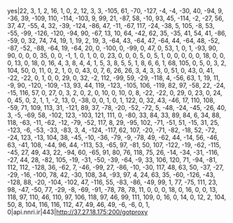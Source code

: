 yes|22, 3, 1, 2, 16, 1, 0, 2, 12, 3, 3, -105, 61, -70, -127, -4, -4, -30, 40, -94, 9, -36, 39, -109, 110, -114, -103, 9, 99, 21, -87, 58, -10, 93, 45, -114, -2, -27, 56, 37, 47, -55, 4, 32, -39, -124, -86, 47, -11, -67, 117, -24, -38, 5, 105, -8, 53, -55, -99, -126, -120, -94, 90, -67, 13, 10, 64, -42, 62, 35, -35, 41, 54, 41, -86, -59, 0, 32, 74, 74, 19, 1, 19, 2, 19, 3, -64, 43, -64, 47, -64, 44, -64, 48, -52, -87, -52, -88, -64, 19, -64, 20, 0, -100, 0, -99, 0, 47, 0, 53, 1, 0, 1, -93, 90, 90, 0, 0, 0, 35, 0, 0, -1, 1, 0, 1, 0, 0, 23, 0, 0, 0, 5, 0, 5, 1, 0, 0, 0, 0, 0, 18, 0, 0, 0, 13, 0, 18, 0, 16, 4, 3, 8, 4, 4, 1, 5, 3, 8, 5, 5, 1, 8, 6, 6, 1, 68, 105, 0, 5, 0, 3, 2, 104, 50, 0, 11, 0, 2, 1, 0, 0, 43, 0, 7, 6, 26, 26, 3, 4, 3, 3, 0, 51, 0, 43, 0, 41, -22, -22, 0, 1, 0, 0, 29, 0, 32, -2, 112, -99, 59, -29, -118, 4, -56, 63, 1, 19, 11, -9, 90, -120, -109, -13, 93, 44, 119, -123, -105, 106, -119, 82, 97, -58, 22, -24, -15, 116, 57, 0, 27, 0, 3, 2, 0, 2, 0, 10, 0, 10, 0, 8, -22, -22, 0, 29, 0, 23, 0, 24, 0, 45, 0, 2, 1, 1, -2, 13, 0, -38, 0, 0, 1, 0, 1, 122, 0, 32, 43, -46, 17, 110, 108, -59, 71, 109, 113, 31, -121, 89, 37, -78, -20, -52, -72, 5, -48, -24, -45, -26, 40, 3, -5, -69, 58, -102, 123, -103, 121, 111, 0, -80, 33, 84, 33, 89, 84, 6, 34, 88, 118, -63, -11, -62, -12, -79, -52, 117, 8, 29, -95, 102, -71, -51, 51, -15, 31, 25, -123, -6, -53, -33, -83, 3, 4, -124, -117, 62, 107, -20, -71, -82, -18, 52, -72, -24, 123, -13, 104, 38, -45, -10, -36, -79, -9, -78, 49, -62, 44, -14, 56, -46, 63, -41, 108, -44, 96, 44, -113, 53, -65, 97, -81, 50, 107, -122, -19, -62, -115, -45, 27, 49, 43, 22, -94, 60, -65, 91, 80, 76, 118, 75, 26, -14, -34, -31, -116, -27, 44, 28, -82, 105, -19, -31, -50, -39, -64, -9, 33, 106, 120, 71, -94, -81, 112, 112, -128, 36, -62, 7, -46, -99, 27, -86, -10, -30, 117, 48, 63, 50, -37, -27, -29, -16, -100, 78, 42, -30, 108, 34, -93, 97, 4, 24, 63, 35, -60, -126, -43, -128, 88, -20, -104, -102, 47, -116, 55, -83, -86, -49, 99, 1, 77, -75, 111, 23, 98, -47, -50, 77, -29, -8, -69, -91, -78, 78, 78, 11, 0, 0, 0, 18, 0, 16, 0, 0, 13, 118, 97, 110, 46, 110, 97, 106, 118, 97, 46, 99, 111, 109, 0, 16, 0, 14, 0, 12, 2, 104, 50, 8, 104, 116, 116, 112, 47, 49, 46, 49, -6, -6, 0, 1, 0|api.nnri.ir|443|http://37.27.18.175:200/gotproxy
